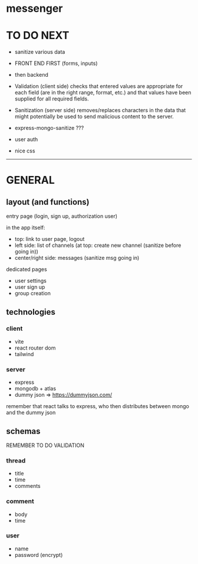 # messenger

# TO DO NEXT

- sanitize various data

- FRONT END FIRST (forms, inputs)
- then backend

- Validation (client side) checks that entered values are appropriate for each field (are in the right range, format, etc.) and that values have been supplied for all required fields.
- Sanitization (server side) removes/replaces characters in the data that might potentially be used to send malicious content to the server.
- express-mongo-sanitize ???

- user auth
- nice css

---

# GENERAL

## layout (and functions)

entry page (login, sign up, authorization user)

in the app itself:

- top: link to user page, logout
- left side: list of channels (at top: create new channel (sanitize before going in))
- center/right side: messages (sanitize msg going in)

dedicated pages

- user settings
- user sign up
- group creation

## technologies

### client

- vite
- react router dom
- tailwind

### server

- express
- mongodb + atlas
- dummy json => https://dummyjson.com/

remember that react talks to express, who then distributes between mongo and the dummy json

## schemas

REMEMBER TO DO VALIDATION

### thread

- title
- time
- comments

### comment

- body
- time

### user

- name
- password (encrypt)
